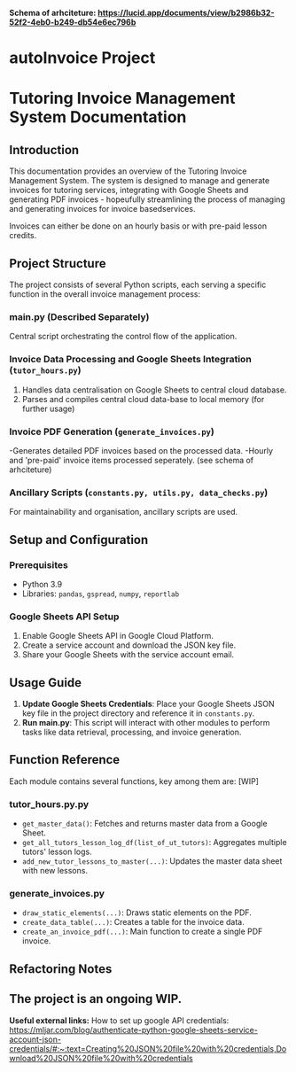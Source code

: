 **Schema of arhciteture: https://lucid.app/documents/view/b2986b32-52f2-4eb0-b249-db54e6ec796b**

# autoInvoice Project

# Tutoring Invoice Management System Documentation

## Introduction
This documentation provides an overview of the Tutoring Invoice Management System. The system is designed to manage and generate invoices for tutoring services, integrating with Google Sheets and generating PDF invoices - hopeufully streamlining the process of managing and generating invoices for invoice basedservices.

Invoices can either be done on an hourly basis or with pre-paid lesson credits.  

## Project Structure
The project consists of several Python scripts, each serving a specific function in the overall invoice management process:

### main.py (Described Separately)
Central script orchestrating the control flow of the application.

### Invoice Data Processing and Google Sheets Integration (`tutor_hours.py`)
1) Handles data centralisation on Google Sheets to central cloud database. 
2) Parses and compiles central cloud data-base to local memory (for further usage)  

### Invoice PDF Generation (`generate_invoices.py`)
-Generates detailed PDF invoices based on the processed data.
-Hourly and 'pre-paid' invoice items processed seperately. (see schema of arhciteture)

### Ancillary Scripts (`constants.py, utils.py, data_checks.py`)
For maintainability and organisation, ancillary scripts are used.

## Setup and Configuration
### Prerequisites
- Python 3.9
- Libraries: `pandas`, `gspread`, `numpy`, `reportlab`

### Google Sheets API Setup
1. Enable Google Sheets API in Google Cloud Platform.
2. Create a service account and download the JSON key file.
3. Share your Google Sheets with the service account email.

## Usage Guide
1. **Update Google Sheets Credentials**: Place your Google Sheets JSON key file in the project directory and reference it in `constants.py`.
2. **Run main.py**: This script will interact with other modules to perform tasks like data retrieval, processing, and invoice generation.

## Function Reference
Each module contains several functions, key among them are: [WIP]

### tutor_hours.py.py
- `get_master_data()`: Fetches and returns master data from a Google Sheet.
- `get_all_tutors_lesson_log_df(list_of_ut_tutors)`: Aggregates multiple tutors' lesson logs.
- `add_new_tutor_lessons_to_master(...)`: Updates the master data sheet with new lessons.

### generate_invoices.py
- `draw_static_elements(...)`: Draws static elements on the PDF.
- `create_data_table(...)`: Creates a table for the invoice data.
- `create_an_invoice_pdf(...)`: Main function to create a single PDF invoice.

## Refactoring Notes
The project is an ongoing WIP. 
-----------------------------------------------------

**Useful external links:**
How to set up google API credentials: https://mljar.com/blog/authenticate-python-google-sheets-service-account-json-credentials/#:~:text=Creating%20JSON%20file%20with%20credentials,Download%20JSON%20file%20with%20credentials

